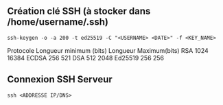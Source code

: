 ## Création clé SSH (à stocker dans /home/username/.ssh)
    ssh-keygen -o -a 200 -t ed25519 -C "<USERNAME> <DATE>" -f <KEY_NAME>

Protocole	Longueur minimum (bits)	    Longueur Maximum(bits)
RSA	        1024	                    16384
ECDSA	    256	                        521
DSA	        512	                        2048
Ed25519	    256	                        256

## Connexion SSH Serveur
    ssh <ADDRESSE IP/DNS>
